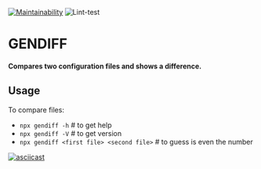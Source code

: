 [![Maintainability](https://api.codeclimate.com/v1/badges/11beb9e9755904a71c26/maintainability)](https://codeclimate.com/github/IoannP/frontend-project-lvl2/maintainability) ![Lint-test](https://github.com/IoannP/frontend-project-lvl2/workflows/Lint-test/badge.svg)

# GENDIFF
#### Compares two configuration files and shows a difference.

## Usage
To compare files:
* ```npx gendiff -h``` # to get help
* ```npx gendiff -V``` # to get version
* ```npx gendiff <first file> <second file>```  # to guess is even the number

[![asciicast](https://asciinema.org/a/VWY7kuuCrywwJMogCq4OfYCaR.svg)](https://asciinema.org/a/VWY7kuuCrywwJMogCq4OfYCaR)

